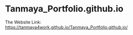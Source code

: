 # Tanmaya_Portfolio.github.io

The Website Link: https://tanmaya4work.github.io/Tanmaya_Portfolio.github.io/
